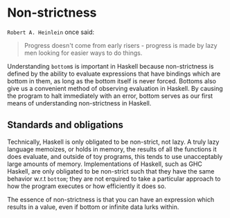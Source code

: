 # Non-strictness

`Robert A. Heinlein` once said:

> Progress doesn't come from early risers - progress is made by lazy men looking
> for easier ways to do things.

Understanding `bottom`s is important in Haskell because non-strictness is
defined by the ability to evaluate expressions that have bindings which are
bottom in them, as long as the bottom itself is never forced. Bottoms also give
us a convenient method of observing evaluation in Haskell. By causing the
program to halt immediately with an error, bottom serves as our first means of
understanding non-strictness in Haskell.

## Standards and obligations

Technically, Haskell is only obligated to be non-strict, not lazy. A truly lazy
language memoizes, or holds in memory, the results of all the functions it does
evaluate, and outside of toy programs, this tends to use unacceptably large
amounts of memory. Implementations of Haskell, such as GHC Haskell, are only
obligated to be non-strict such that they have the same behavior w.r.t
`bottom`; they are not erquired to take a particular approach to how the
program executes or how efficiently it does so.
 
The essence of non-strictness is that you can have an expression which results
in a value, even if bottom or infinite data lurks within.


